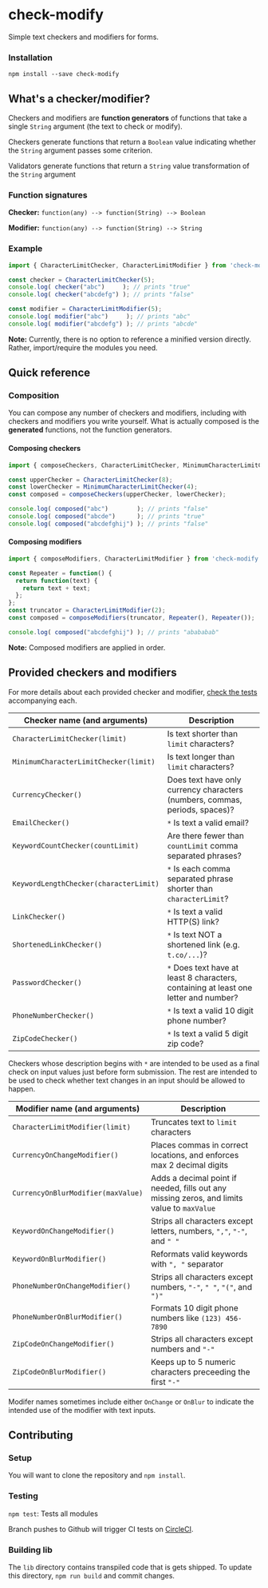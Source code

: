 # check-modify
Simple text checkers and modifiers for forms.

### Installation

```
npm install --save check-modify
```

## What's a checker/modifier?

Checkers and modifiers are **function generators** of functions that take a single `String` argument (the text to check or modify).

Checkers generate functions that return a `Boolean` value indicating whether the `String` argument passes some criterion.

Validators generate functions that return a `String` value transformation of the `String` argument

### Function signatures

**Checker:** `function(any) --> function(String) --> Boolean`

**Modifier:** `function(any) --> function(String) --> String`

### Example

```js
import { CharacterLimitChecker, CharacterLimitModifier } from 'check-modify';

const checker = CharacterLimitChecker(5);
console.log( checker("abc")     ); // prints "true"
console.log( checker("abcdefg") ); // prints "false"

const modifier = CharacterLimitModifier(5);
console.log( modifier("abc")     ); // prints "abc"
console.log( modifier("abcdefg") ); // prints "abcde"
```
**Note:** Currently, there is no option to reference a minified version directly. Rather, import/require the modules you need.

## Quick reference

### Composition

You can compose any number of checkers and modifiers, including with checkers and modifiers you write yourself. What is actually composed is the **generated** functions, not the function generators.

#### Composing checkers
```js
import { composeCheckers, CharacterLimitChecker, MinimumCharacterLimitChecker } from 'check-modify';

const upperChecker = CharacterLimitChecker(8);
const lowerChecker = MinimumCharacterLimitChecker(4);
const composed = composeCheckers(upperChecker, lowerChecker);

console.log( composed("abc")        ); // prints "false"
console.log( composed("abcde")      ); // prints "true"
console.log( composed("abcdefghij") ); // prints "false"
```

#### Composing modifiers
```js
import { composeModifiers, CharacterLimitModifier } from 'check-modify';

const Repeater = function() {
  return function(text) {
    return text + text;
  };
};
const truncator = CharacterLimitModifier(2);
const composed = composeModifiers(truncator, Repeater(), Repeater());

console.log( composed("abcdefghij") ); // prints "abababab"
```
**Note:** Composed modifiers are applied in order.

## Provided checkers and modifiers

For more details about each provided checker and modifier, [check the tests](https://github.com/kieferaguilar/check-modify/tree/master/src) accompanying each.

| Checker name (and arguments)           | Description                  
| -------------------------------------- | ---------------------------------------------------------------
| `CharacterLimitChecker(limit)`         | Is text shorter than `limit` characters?
| `MinimumCharacterLimitChecker(limit)`  | Is text longer than `limit` characters?
| `CurrencyChecker()`                    | Does text have only currency characters (numbers, commas, periods, spaces)?
| `EmailChecker()`                       | `*` Is text a valid email?
| `KeywordCountChecker(countLimit)`      | Are there fewer than `countLimit` comma separated phrases?
| `KeywordLengthChecker(characterLimit)` | `*` Is each comma separated phrase shorter than `characterLimit`?
| `LinkChecker()`                        | `*` Is text a valid HTTP(S) link?
| `ShortenedLinkChecker()`               | `*` Is text NOT a shortened link (e.g. `t.co/...`)?
| `PasswordChecker()`                    | `*` Does text have at least 8 characters, containing at least one letter and number?
| `PhoneNumberChecker()`                 | `*` Is text a valid 10 digit phone number?
| `ZipCodeChecker()`                     | `*` Is text a valid 5 digit zip code?

Checkers whose description begins with `*` are intended to be used as a final check on input values just before form submission. The rest are intended to be used to check whether text changes in an input should be allowed to happen.

| Modifier name (and arguments)      | Description                  
| ---------------------------------- | ---------------------------------------------------------------
| `CharacterLimitModifier(limit)`    | Truncates text to `limit` characters
| `CurrencyOnChangeModifier()`       | Places commas in correct locations, and enforces max 2 decimal digits
| `CurrencyOnBlurModifier(maxValue)` | Adds a decimal point if needed, fills out any missing zeros, and limits value to `maxValue`
| `KeywordOnChangeModifier()`        | Strips all characters except letters, numbers, `","`, `"-"`, and `" "`
| `KeywordOnBlurModifier()`          | Reformats valid keywords with `", "` separator
| `PhoneNumberOnChangeModifier()`    | Strips all characters except numbers, `"-"`, `" "`, `"("`, and `")"`
| `PhoneNumberOnBlurModifier()`      | Formats 10 digit phone numbers like `(123) 456-7890`
| `ZipCodeOnChangeModifier()`        | Strips all characters except numbers and `"-"`
| `ZipCodeOnBlurModifier()`          | Keeps up to 5 numeric characters preceeding the first `"-"`

Modifer names sometimes include either `OnChange` or `OnBlur` to indicate the intended use of the modifier with text inputs.

## Contributing

### Setup

You will want to clone the repository and `npm install`.

### Testing

`npm test`: Tests all modules

Branch pushes to Github will trigger CI tests on [CircleCI](http://circleci.com).

### Building lib

The `lib` directory contains transpiled code that is gets shipped. To update this directory, `npm run build` and commit changes.